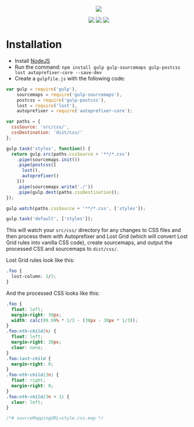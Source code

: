 <p align="center">
  <img src="http://corysimmons.github.io/lost/lost-grid.svg">
</p>

<p align="center">
  <a href="https://www.npmjs.com/package/lost"><img src="https://img.shields.io/npm/v/lost-grid.svg?style=flat-square"></a>
  <a href="https://github.com/corysimmons/lost/stargazers"><img src="http://img.shields.io/npm/dm/lost-grid.svg?style=flat-square"></a>
  <a href="https://gitter.im/corysimmons/lost"><img src="https://badges.gitter.im/Join%20Chat.svg"></a>
</p>


# Installation

- Install [NodeJS](http://nodejs.org)
- Run the command: `npm install gulp gulp-sourcemaps gulp-postcss lost autoprefixer-core --save-dev`
- Create a `gulpfile.js` with the following code:

```javascript
var gulp = require('gulp'),
    sourcemaps = require('gulp-sourcemaps'),
    postcss = require('gulp-postcss'),
    lost = require('lost'),
    autoprefixer = require('autoprefixer-core');

var paths = {
  cssSource: 'src/css/',
  cssDestination: 'dist/css/'
};

gulp.task('styles', function() {
  return gulp.src(paths.cssSource + '**/*.css')
    .pipe(sourcemaps.init())
    .pipe(postcss([
      lost(),
      autoprefixer()
    ]))
    .pipe(sourcemaps.write('./'))
    .pipe(gulp.dest(paths.cssDestination));
});

gulp.watch(paths.cssSource + '**/*.css', ['styles']);

gulp.task('default', ['styles']);
```

This will watch your `src/css/` directory for any changes to CSS files and then
process them with Autoprefixer and Lost Grid (which will convert Lost Grid rules
into vanilla CSS code), create sourcemaps, and output the processed CSS and
sourcemaps to `dist/css/`.

Lost Grid rules look like this:

```css
.foo {
  lost-column: 1/3;
}
```

And the processed CSS looks like this:

```css
.foo {
  float: left;
  margin-right: 30px;
  width: calc(99.99% * 1/3 - (30px - 30px * 1/3));
}
.foo:nth-child(n) {
  float: left;
  margin-right: 30px;
  clear: none;
}
.foo:last-child {
  margin-right: 0;
}
.foo:nth-child(3n) {
  float: right;
  margin-right: 0;
}
.foo:nth-child(3n + 1) {
  clear: left;
}

/*# sourceMappingURL=style.css.map */
```
